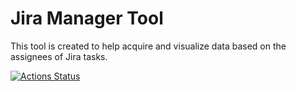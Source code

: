 # Jira Manager Tool

This tool is created to help acquire and visualize data based on the assignees of Jira tasks.

[![Actions Status](https://xxx.execute-api.us-west-2.amazonaws.com/production/badge/mattstates/jiramanagertool)](https://xxx.execute-api.us-west-2.amazonaws.com/production/results/mattstates/jiramanagertool)
